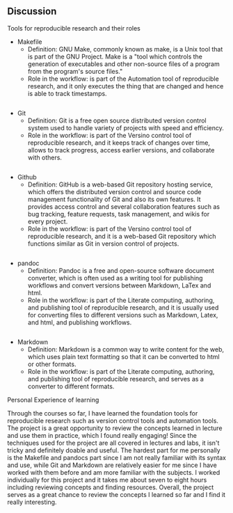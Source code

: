 ## Discussion

Tools for reproducible research and their roles


* Makefile
	* Definition: GNU Make, commonly known as make, is a Unix tool that is part of the GNU Project. Make is a "tool which controls the generation of executables and other non-source files of a program from the program's source files."
	* Role in the workflow: is part of the Automation tool of reproducible research, and it only executes the thing that are changed and hence is able to track timestamps.

![<img src="https://raw.githubusercontent.com/ucb-stat159/stat159-fall-2016/master/projects/proj01/images/git-logo.png">](https://raw.githubusercontent.com/ucb-stat159/stat159-fall-2016/master/projects/proj01/images/git-logo.png)

* Git
	* Definition: Git is a free open source distributed version control system used to handle variety of projects with speed and efficiency.
	* Role in the workflow: is part of the Versino control tool of reproducible research, and it keeps track of changes over time, allows to track progress, access earlier versions, and collaborate with others.

![<img src="https://raw.githubusercontent.com/ucb-stat159/stat159-fall-2016/master/projects/proj01/images/github-logo.png">](https://raw.githubusercontent.com/ucb-stat159/stat159-fall-2016/master/projects/proj01/images/github-logo.png)


* Github
	* Definition: GitHub is a web-based Git repository hosting service, which offers the distributed version control and source code management functionality of Git and also its own features. It provides access control and several collaboration features such as bug tracking, feature requests, task management, and wikis for every project.
	* Role in the workflow: is part of the Versino control tool of reproducible research, and it is a web-based Git repository which functions similar as Git in version control of projects.

![<img src="https://raw.githubusercontent.com/ucb-stat159/stat159-fall-2016/master/projects/proj01/images/pandoc-logo.png">](https://raw.githubusercontent.com/ucb-stat159/stat159-fall-2016/master/projects/proj01/images/pandoc-logo.png)

* pandoc
	* Definition: Pandoc is a free and open-source software document converter, which is often used as a writing tool for publishing workflows and convert versions between Markdown, LaTex and html.
	* Role in the workflow: is part of the Literate computing, authoring, and publishing tool of reproducible research, and it is usually used for converting files to different versions such as Markdown, Latex, and html, and publishing workflows.

![<img src="https://raw.githubusercontent.com/ucb-stat159/stat159-fall-2016/master/projects/proj01/images/markdown-logo.png">](https://raw.githubusercontent.com/ucb-stat159/stat159-fall-2016/master/projects/proj01/images/markdown-logo.png)

* Markdown
	* Definition: Markdown is a common way to write content for the web, which uses plain text formatting so that it can be converted to html or other formats.
	* Role in the workflow: is part of the Literate computing, authoring, and publishing tool of reproducible research, and serves as a converter to different formats.

Personal Experience of learning

Through the courses so far, I have learned the foundation tools for reproducible research such as version control tools and automation tools. The project is a great opportunity to review the concepts learned in lecture and use them in practice, which I found really engaging! Since the techniques used for the project are all covered in lectures and labs, it isn't tricky and definitely doable and useful. The hardest part for me personally is the Makefile and pandocs part since I am not really familiar with its syntax and use, while Git and Markdown are relatively easier for me since I have worked with them before and am more familiar with the subjects. I worked individually for this project and it takes me about seven to eight hours including reviewing concepts and finding resources. Overall, the project serves as a great chance to review the concepts I learned so far and I find it really interesting.